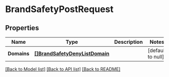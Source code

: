 # BrandSafetyPostRequest

## Properties
Name | Type | Description | Notes
------------ | ------------- | ------------- | -------------
**Domains** | [**[]BrandSafetyDenyListDomain**](BrandSafetyDenyListDomain.md) |  | [default to null]

[[Back to Model list]](../README.md#documentation-for-models) [[Back to API list]](../README.md#documentation-for-api-endpoints) [[Back to README]](../README.md)

